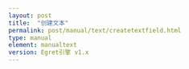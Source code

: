 ```yaml
---
layout: post
title:  "创建文本"
permalink: post/manual/text/createtextfield.html
type: manual
element: manualtext
version: Egret引擎 v1.x
---
```



